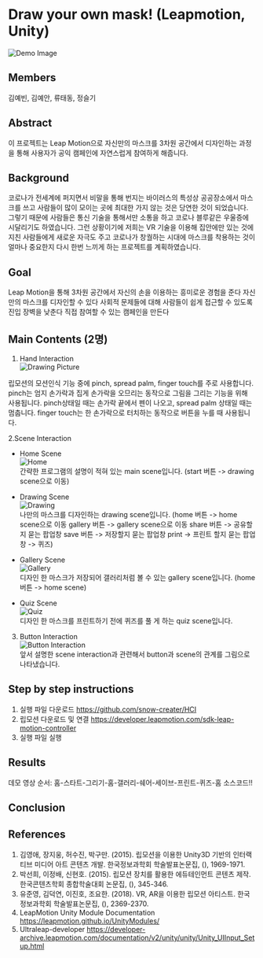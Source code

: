 # Draw your own mask! (Leapmotion, Unity) 
![Demo Image](https://user-images.githubusercontent.com/48082551/120883230-f06a2380-c616-11eb-8550-97f203e40a27.png)



## Members
김예빈, 김예안, 류태동, 정슬기

## Abstract
이 프로젝트는 Leap Motion으로 자신만의 마스크를 3차원 공간에서 디자인하는 과정을 통해 사용자가 공익 캠페인에 자연스럽게 참여하게 해줍니다.

## Background 
코로나가 전세계에 퍼지면서 비말을 통해 번지는 바이러스의 특성상 공공장소에서 마스크를 쓰고 사람들이 많이 모이는 곳에 최대한 가지 않는 것은 당연한 것이 되었습니다. 그렇기 때문에 사람들은 통신 기술을 통해서만 소통을 하고 코로나 블루같은 우울증에 시달리기도 하였습니다. 그런 상황이기에 저희는 VR 기술을 이용해 집안에만 있는 것에 지친 사람들에게 새로운 자극도 주고 코로나가 창궐하는 시대에 마스크를 착용하는 것이 얼마나 중요한지 다시 한번 느끼게 하는 프로젝트를 계획하였습니다.

## Goal 
Leap Motion을 통해 3차원 공간에서 자신의 손을 이용하는 흥미로운 경험을 준다
자신만의 마스크를 디자인할 수 있다
사회적 문제들에 대해 사람들이 쉽게 접근할 수 있도록 진입 장벽을 낮춘다
직접 참여할 수 있는 캠페인을 만든다

## Main Contents (2명)
1. Hand Interaction   
![Drawing Picture](/image/1.png)   

      
립모션의 모션인식 기능 중에 pinch, spread palm, finger touch를 주로 사용합니다. pinch는 엄지 손가락과 집게 손가락을 오므리는 동작으로 그림을 그리는 기능을 위해 사용됩니다. pinch상태일 때는 손가락 끝에서 펜이 나오고, spread palm 상태일 때는 멈춥니다. finger touch는 한 손가락으로 터치하는 동작으로 버튼을 누를 때 사용됩니다.


2.Scene Interaction 

* Home Scene   
![Home](/image/2.png)   
간략한 프로그램의 설명이 적혀 있는 main scene입니다.
 (start 버튼 -> drawing scene으로 이동) 


* Drawing Scene   
![Drawing](/image/3.png)   
나만의 마스크를 디자인하는 drawing scene입니다.
(home 버튼 -> home scene으로 이동
 gallery 버튼 -> gallery scene으로 이동 
share 버튼 -> 공유할지 묻는 팝업창
save 버튼 -> 저장할지 묻는 팝업창 
print -> 프린트 할지 묻는 팝업창 -> 퀴즈)  

* Gallery Scene   
![Gallery](/image/4.png)   
디자인 한 마스크가 저장되어 갤러리처럼 볼 수 있는 gallery scene입니다.
(home 버튼 -> home scene) 

* Quiz Scene   
![Quiz](/image/5.png)   
디자인 한 마스크를 프린트하기 전에 퀴즈를 풀 게 하는 quiz scene입니다.      
   
3. Button Interaction   
![Button Interaction](/image/6.png)   
앞서 설명한 scene interaction과 관련해서 button과 scene의 관계를 그림으로 나타냈습니다.


## Step by step instructions
1.  실행 파일 다운로드 https://github.com/snow-creater/HCI
3.  립모션 다운로드 및 연결 https://developer.leapmotion.com/sdk-leap-motion-controller
4.  실행 파일 실행

## Results
데모 영상 
순서: 홈-스타트-그리기-홈-갤러리-쉐어-세이브-프린트-퀴즈-홈
소스코드!!

## Conclusion 


## References
1.    김영애, 장지웅, 허수진, 박구만. (2015). 립모션을 이용한 Unity3D 기반의 인터랙티브 미디어 아트 콘텐츠 개발. 한국정보과학회 학술발표논문집, (), 1969-1971.
2.    박선희, 이정배, 신현호. (2015). 립모션 장치를 활용한 에듀테인먼트 콘텐츠 제작. 한국콘텐츠학회 종합학술대회 논문집, (), 345-346.
3.    유준영, 김덕연, 이진호, 조요한. (2018). VR, AR을 이용한 립모션 아티스트. 한국정보과학회 학술발표논문집, (), 2369-2370.
4.    LeapMotion Unity Module Documentation https://leapmotion.github.io/UnityModules/
5.    Ultraleap-developer
https://developer-archive.leapmotion.com/documentation/v2/unity/unity/Unity_UIInput_Setup.html

 
